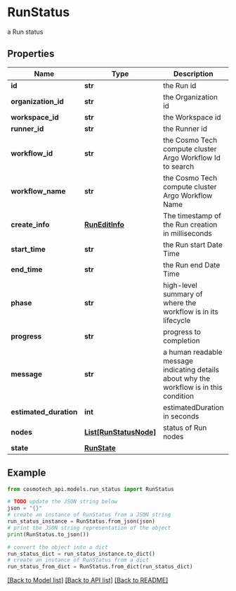 # RunStatus

a Run status

## Properties

Name | Type | Description | Notes
------------ | ------------- | ------------- | -------------
**id** | **str** | the Run id | [optional] 
**organization_id** | **str** | the Organization id | [optional] 
**workspace_id** | **str** | the Workspace id | [optional] 
**runner_id** | **str** | the Runner id | [optional] 
**workflow_id** | **str** | the Cosmo Tech compute cluster Argo Workflow Id to search | [optional] 
**workflow_name** | **str** | the Cosmo Tech compute cluster Argo Workflow Name | [optional] 
**create_info** | [**RunEditInfo**](RunEditInfo.md) | The timestamp of the Run creation in milliseconds | [optional] 
**start_time** | **str** | the Run start Date Time | [optional] 
**end_time** | **str** | the Run end Date Time | [optional] 
**phase** | **str** | high-level summary of where the workflow is in its lifecycle | [optional] 
**progress** | **str** | progress to completion | [optional] 
**message** | **str** | a  human readable message indicating details about why the workflow is in this condition | [optional] 
**estimated_duration** | **int** | estimatedDuration in seconds | [optional] 
**nodes** | [**List[RunStatusNode]**](RunStatusNode.md) | status of Run nodes | [optional] 
**state** | [**RunState**](RunState.md) |  | [optional] 

## Example

```python
from cosmotech_api.models.run_status import RunStatus

# TODO update the JSON string below
json = "{}"
# create an instance of RunStatus from a JSON string
run_status_instance = RunStatus.from_json(json)
# print the JSON string representation of the object
print(RunStatus.to_json())

# convert the object into a dict
run_status_dict = run_status_instance.to_dict()
# create an instance of RunStatus from a dict
run_status_from_dict = RunStatus.from_dict(run_status_dict)
```
[[Back to Model list]](../README.md#documentation-for-models) [[Back to API list]](../README.md#documentation-for-api-endpoints) [[Back to README]](../README.md)


